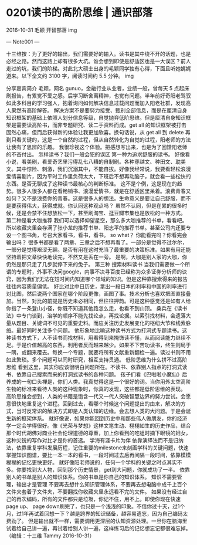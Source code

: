 # 0201读书的高阶思维 | 通识部落

2016-10-31 毛颖 开智部落
img

— Note001 —

十三维按：为了更好的输出，我们需要好的输入。读书是其中绕不开的话题，也是必经之路。然而这路上却有很多大坑。谁会想到即使是舒适区也是一大误区？前人走过的坑，我们的阶梯。对此北大硕士出身的毛颖同学独有心得，下面且听她娓娓道来。以下全文约 3100 字，阅读时间约 5.5 分钟。
img

分享嘉宾简介
毛颖，网名 gunuo，金融行业从业者，业绩一般，曾每天 5 点起床刷报告，有累觉不爱之感。后学习断舍离精神，也觉有问题。半年前好奇阳老驾驭如此多科目的学习强人，抱着询问如何解决信息过载问题而加入阳老社群，发现高人果然有高阶解答。
解决方案不是要努力接受、甄别全部信息，而是在厘清自身知识框架的基础上依照人划分信息等级，自觉抛弃低阶思维。但是厘清自身知识框架是需要读高阶书，而非专题研究、读二手资料而成。get all 的知识框架被打击固然心痛，但而后获得新的体验让我更加欣喜。换句话说，从 get all 到 delete 再到只看关键的，这是一个自然的过程，但从自然转化为自觉的过程，阳老师的方法让我有了思辨的乐趣。
我很珍视这个体验。把感想写出来，也是为了回馈阳老师的不吝付出。
怎样读书？我们一般会犯的误区
第一种为追求舒服的读书。
好像看小说，看美剧，看爱奇艺里污得乱七八糟的自制剧。各种穿越文、种田文、耽美文。其中惊险、刺激，我们沉溺其中，不能自拔。好像我经常说，我要看轻松浪漫爱情喜剧片，因为平时工作里负荷太大，下班后不想再动脑子，就会看一些松快的东西。是否无聊成了这种读书最核心的判断标准。
这不是个例，这是现在的趋势。很多人很多人都在看畅销书、浪漫爱情书，就是在舒适区里呆着。浪费青春又如何？又不是浪费你的青春。这是很多人的想法。生命意义是要让自己舒服，而不是要获得伟大，获得成就。你认同这种观点吗？
虽然不认同，但是在累的很多时候，还是会禁不住想放松一下，甚至刷淘宝、逛豆瓣市集也是放松的一种方式。
第二种是看大咖推荐
我们可以选择仰望星空，那么多大咖推荐的书单，看看吧。所以收藏夹里会存满了张小龙的推荐书单、阳志平的推荐书单。甚至公司内还要专设一个图书角，号召大家看书，看书，看书。 so what？ 你能看完吗？你看完会输出吗？
很多书都是看了两章、三章之后不想再看了。一部分是觉得不过尔尔，一部分是觉得艰涩无聊。是否有用在这时充当了最重要的决策标准。如果有用还能坚持着把文章快快地读完，不然又是丢在一旁。
是啊，大咖是别人家的大咖，你仍然是那只走了几步就停下来的兔子。
第三种 搜索材料读书
当我们需要做一个所谓的专题时，外事不决问google，内事不决寻百度已经称为众多证券分析师的诀窍，因为我们ƒ无法在短时间内知道哪个领域的知识。但是这种靠搜索得来的报告往往内容质量偏低。
好比对比中日历史，拿出一段日本的利率和中国的利率进行对比图，然后说两个国家在哪个阶段更像，画图了事。技术分析也喜欢把图直接叠加。当然，对比的前提是历史未必相同，但往往押韵。可是这种感觉还是如有人给你指了一条登山小径，你既不知道其他路怎么走，也看不到山顶。
桑兵在《读书法》中专门谈到，治学的顺序不能先找论点，再找论据。以索引找材料，会遗落大量从题目、关键词不可见的重要史料。而应关注历史发展变化的枢纽大节和线索脉络。最好同时关注多个问题。
他形象地比喻这种读书方式为打洞式专题读书。这种读书方式下，人不读书而找材料，用看得到来掩饰读不懂，从而阅读能力继续不足。于是价值越高的东西，利用者反而越来越少。如果不下苦功读书，终生则局于一隅，或翻来覆去。每换一个专题，就要将所有文献重新翻检一遍。读过书则不用如此繁琐。多个问题可以同时研究，相互支持贯通。
低阶思维为什么拼不过高阶思维
看到这里，其实你应该很明白问题所在。不读书、依靠别人指点的打洞式读书、依靠自己搜索而来的打洞式读书的各种问题。
孩子们看《巴啦啦小魔仙》后养成的一句口头禅是，你们人类。我真觉得这是一个很好的词。当你用外太空高阶生物的标准来看待人类的这种现象时，你真的发现，这些都是低阶思维的表现。
高阶思维会想到，人类的书籍是饱含一代又一代人突破智慧边界的努力尝试。会愿意很快地重复这个进程。回到过去，看哪个时候这个问题提出的由来，解决的方式，当时反常识的解决方式即是人类认知的边缘。会去想人类的大问题。于是会诞生新的框架体系。
就好像说，如果你能回到历史中和那些伟人做朋友，你的经济学一定会学得很好。像《光荣与梦想》这样文笔生动、栩栩如生的历史作品，结合那个时代胡佛对商业社会伦理道德的尊重，加上你看到的吃蛆时摘下眼镜的妇女，这种尖锐的写作对比才是你的首选。
学海有涯卡片为伴
依靠演绎法而不是归纳法，依靠重复学科发展历程，记住重要的milestone来刻画学科的关键问题，快速掌握知识图谱，要比一本一本的看书，一段时间过去后再间隔一段时间，依靠模模糊糊的记忆更快更好。
就好像阳老师说的，任何一个学科的关键之时点其实不多。你要找到大人物，回到那个历史情景，get到大问题，你就成功了一半。
依靠别人的书单是别人的知识体系。你的书单是你自己的知识体系。
知识不需要管理，输出才是管理
不要再去想什么知识管理体系，不要再去想电脑中成千上百个文件夹套着子文件夹，不要翻找你收藏夹里永远看不完的文件。 如果没有经过自己的再次编码，所有的文件都只是垃圾，你记不住，用不上。即使你现在快速page up、 page down刷完了，也只是一个浅浅的印象。不信你过十天，过1个月，过1年再试着回想一下？越是跨界的知识储备，越容易遗忘，因为自己编码太费劲了。
但是输出就不一样，需要调用更深层的认知资源处理。一旦你在脑海里试着给自己讲一遍，再试着给别人讲一遍，这样练习后的记忆想忘记都很难忘掉。
（编辑：十三维 Tammy 2016-10-31）
